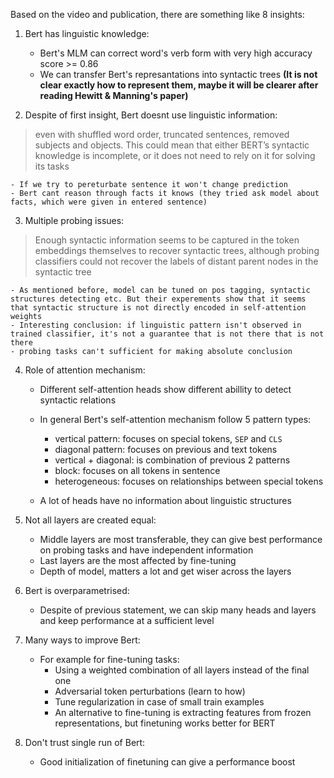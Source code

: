 Based on the video and publication, there are something like 8 insights:

1. Bert has linguistic knowledge:

    - Bert's MLM can correct word's verb form with very high accuracy score >= 0.86
    - We can transfer Bert's represantations into syntactic trees __(It is not clear exactly how to represent them, maybe it will be clearer after reading Hewitt & Manning's paper)__


2. Despite of first insight, Bert doesnt use linguistic information:
<blockquote> even with shuffled word order, truncated sentences, removed subjects and objects. This could mean that either BERT’s syntactic knowledge is incomplete, or it does not need to rely on it for solving its tasks</blockquote>
   
    - If we try to pereturbate sentence it won't change prediction
    - Bert cant reason through facts it knows (they tried ask model about facts, which were given in entered sentence)
   
 
3. Multiple probing issues:
<blockquote>Enough syntactic information seems to be captured in the token embeddings themselves to recover syntactic trees, although probing classifiers could not recover the labels of distant parent nodes in the syntactic tree</blockquote>

    - As mentioned before, model can be tuned on pos tagging, syntactic structures detecting etc. But their experements show that it seems that syntactic structure is not directly encoded in self-attention weights
    - Interesting conclusion: if linguistic pattern isn't observed in trained classifier, it's not a guarantee that is not there that is not there 
    - probing tasks can't sufficient for making absolute conclusion 
    

4. Role of attention mechanism:

    - Different self-attention heads show different abillity to detect syntactic relations
    - In general Bert's self-attention mechanism follow 5 pattern types:
    
        - vertical pattern: focuses on special tokens, `SEP` and `CLS`
        - diagonal pattern: focuses on previous and text tokens
        - vertical + diagonal: is combination of previous 2 patterns
        - block: focuses on all tokens in sentence
        - heterogeneous: focuses on relationships between special tokens
    
    - A lot of heads have no information about linguistic structures


5. Not all layers are created equal:

    - Middle layers are most transferable, they can give best performance on probing tasks and have independent information
    - Last layers are the most affected by fine-tuning
    - Depth of model, matters a lot and get wiser across the layers
    

6. Bert is overparametrised:

    - Despite of previous statement, we can skip many heads and layers and keep performance at a sufficient level
    
    
7. Many ways to improve Bert:

    - For example for fine-tuning tasks:
        - Using a weighted combination of all layers instead of the final one
        - Adversarial token perturbations (learn to how)
        - Tune regularization in case of small train examples
        - An alternative to fine-tuning is extracting features from frozen representations, but finetuning works better for BERT


8. Don't trust single run of Bert:

    - Good initialization of finetuning can give a performance boost
   
